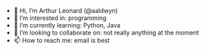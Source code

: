 - 👋 Hi, I’m Arthur Leonard (@aaldwyn)
- 👀 I’m interested in: programming
- 🌱 I’m currently learning: Python, Java
- 💞️ I’m looking to collaborate on: not really anything at the moment
- 📫 How to reach me: email is best

<!---
aaldwyn/aaldwyn is a ✨ special ✨ repository because its `README.md` (this file) appears on your GitHub profile.
You can click the Preview link to take a look at your changes.
--->
